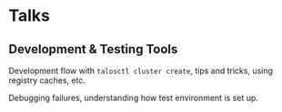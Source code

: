 # Talks

## Development & Testing Tools

Development flow with `talosctl cluster create`, tips and tricks, using registry caches, etc.

Debugging failures, understanding how test environment is set up.
